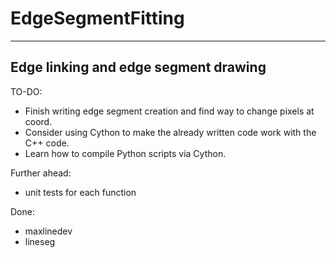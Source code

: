 # EdgeSegmentFitting
-----------------------------------------------------------
Edge linking and edge segment drawing
-----------------------------------------------------------

TO-DO:
- Finish writing edge segment creation and find way to change pixels at coord. 
- Consider using Cython to make the already written code work with the C++ code. 
- Learn how to compile Python scripts via Cython.


Further ahead: 
- unit tests for each function

Done:
- maxlinedev
- lineseg
